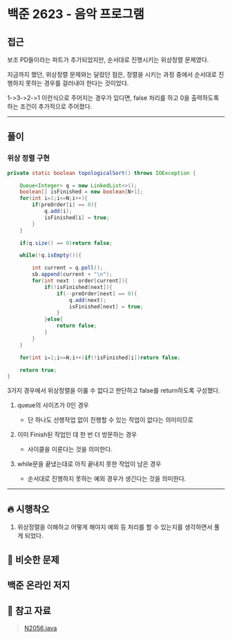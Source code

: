 # 백준 2623 - 음악 프로그램

## 접근

보조 PD들이라는 파트가 추가되었지만, 순서대로 진행시키는 위상정렬 문제였다.

지금까지 했던, 위상정렬 문제와는 달랐던 점은, 정렬을 시키는 과정 중에서 순서대로 진행하지 못하는 경우를 걸러내야 한다는 것이었다.

1->3->2->1 이런식으로 주어지는 경우가 있다면, false 처리를 하고 0을 출력하도록 하는 조건이 추가적으로 주어졌다.



---
## 풀이

### 위상 정렬 구현

```java
private static boolean topologicalSort() throws IOException {

    Queue<Integer> q = new LinkedList<>();
    boolean[] isFinished = new boolean[N+1];
    for(int i=1;i<=N;i++){
        if(preOrder[i] == 0){
            q.add(i);
            isFinished[i] = true;
        }
    }

    if(q.size() == 0)return false;

    while(!q.isEmpty()){

        int current = q.poll();
        sb.append(current + "\n");
        for(int next : order[current]){
            if(!isFinished[next]){
                if(--preOrder[next] == 0){
                    q.add(next);
                    isFinished[next] = true;
                }
            }else{
                return false;
            }
        }
    }

    for(int i=1;i<=N;i++)if(!isFinished[i])return false;

    return true;
}
```

3가지 경우에서 위상정렬을 이룰 수 없다고 판단하고 false를 return하도록 구성했다.

1. queue의 사이즈가 0인 경우
    - 단 하나도 선행작업 없이 진행할 수 있는 작업이 없다는 의미이므로

2. 이미 Finish된 작업인 데 한 번 더 방문하는 경우
    - 사이클을 이룬다는 것을 의미한다.

3. while문을 끝냈는대로 아직 끝내지 못한 작업이 남은 경우
    - 순서대로 진행하지 못하는 예외 경우가 생긴다는 것을 의미한다.



--- 
## 🔥 시행착오

1. 위상정렬을 이해하고 어떻게 해야지 예외 등 처리를 할 수 있는지를 생각하면서 풀게 되었다. 


## 🤭 비슷한 문제

백준 온라인 저지
- 


## 💌 참고 자료

> [N2056.java](https://github.com/Rurril/Problem-Solving/blob/Test/Problem-Solving/PS/Sort/N2623.java) 
